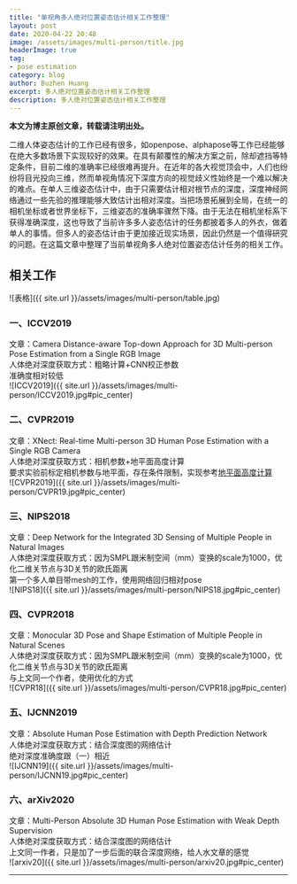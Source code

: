 ```yaml
---
title: "单视角多人绝对位置姿态估计相关工作整理"
layout: post
date: 2020-04-22 20:48
image: /assets/images/multi-person/title.jpg
headerImage: true
tag:
- pose estimation
category: blog
author: Buzhen Huang
excerpt: 多人绝对位置姿态估计相关工作整理
description: 多人绝对位置姿态估计相关工作整理
---
```


**<font face="微软雅黑">本文为博主原创文章，转载请注明出处。</font>**

二维人体姿态估计的工作已经有很多，如openpose、alphapose等工作已经能够在绝大多数场景下实现较好的效果。在具有颠覆性的解决方案之前，除却遮挡等特定条件，目前二维的准确率已经很难再提升。在近年的各大视觉顶会中，人们也纷纷将目光投向三维，然而单视角情况下深度方向的视觉歧义性始终是一个难以解决的难点。在单人三维姿态估计中，由于只需要估计相对根节点的深度，深度神经网络通过一些先验的推理能够大致估计出相对深度。当把场景拓展到全局，在统一的相机坐标或者世界坐标下，三维姿态的准确率骤然下降。由于无法在相机坐标系下获得准确深度，这也导致了当前许多多人姿态估计的任务都披着多人的外衣，做着单人的事情。但多人的姿态估计由于更加接近现实场景，因此仍然是一个值得研究的问题。在这篇文章中整理了当前单视角多人绝对位置姿态估计任务的相关工作。

## 相关工作
![表格]({{ site.url }}/assets/images/multi-person/table.jpg)

### 一、ICCV2019
文章：Camera Distance-aware Top-down Approach for 3D Multi-person Pose Estimation from a Single RGB Image<br>
人体绝对深度获取方式：粗略计算+CNN校正参数<br>
准确度相对较低<br>
![ICCV2019]({{ site.url }}/assets/images/multi-person/ICCV2019.jpg#pic_center)

### 二、CVPR2019
文章：XNect: Real-time Multi-person 3D Human Pose Estimation with a Single RGB Camera<br>
人体绝对深度获取方式：相机参数+地平面高度计算<br>
要求实验前标定相机参数与地平面，存在条件限制，实现参考[地平面高度计算](/human-height-3d/ "temp") <br>
![CVPR2019]({{ site.url }}/assets/images/multi-person/CVPR19.jpg#pic_center)

### 三、NIPS2018
文章：Deep Network for the Integrated 3D Sensing of Multiple People in Natural Images<br>
人体绝对深度获取方式：因为SMPL跟米制空间（mm）变换的scale为1000，优化二维关节点与3D关节的欧氏距离<br>
第一个多人单目带mesh的工作，使用网络回归相对pose<br>
![NIPS18]({{ site.url }}/assets/images/multi-person/NIPS18.jpg#pic_center)


### 四、CVPR2018
文章：Monocular 3D Pose and Shape Estimation of Multiple People in Natural Scenes<br>
人体绝对深度获取方式：因为SMPL跟米制空间（mm）变换的scale为1000，优化二维关节点与3D关节的欧氏距离<br>
与上文同一个作者，使用优化的方式<br>
![CVPR18]({{ site.url }}/assets/images/multi-person/CVPR18.jpg#pic_center)


### 五、IJCNN2019
文章：Absolute Human Pose Estimation with Depth Prediction Network<br>
人体绝对深度获取方式：结合深度图的网络估计<br>
绝对深度准确度跟（一）相近<br>
![IJCNN19]({{ site.url }}/assets/images/multi-person/IJCNN19.jpg#pic_center)


### 六、arXiv2020
文章：Multi-Person Absolute 3D Human Pose Estimation with Weak Depth Supervision<br>
人体绝对深度获取方式：结合深度图的网络估计<br>
上文同一作者，只是加了一步后面的联合深度网络，给人水文章的感觉<br>
![arxiv20]({{ site.url }}/assets/images/multi-person/arxiv20.jpg#pic_center)



---

